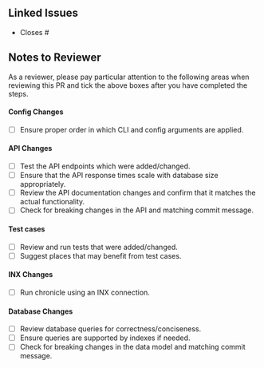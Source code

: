 ## Linked Issues

<!-- Please provide the issue number corresponding to this PR. -->

* Closes #

## Notes to Reviewer

<!--
The following are examples of particular points that you would like reviewers to pay attention to. Add or remove
items as appropriate for this PR.
-->

As a reviewer, please pay particular attention to the following areas when reviewing this PR and tick the above boxes after you have completed the steps.

#### Config Changes
* [ ] Ensure proper order in which CLI and config arguments are applied.

#### API Changes
* [ ] Test the API endpoints which were added/changed.
* [ ] Ensure that the API response times scale with database size appropriately.
* [ ] Review the API documentation changes and confirm that it matches the actual functionality.
* [ ] Check for breaking changes in the API and matching commit message.

#### Test cases
* [ ] Review and run tests that were added/changed.
* [ ] Suggest places that may benefit from test cases.

#### INX Changes
* [ ] Run chronicle using an INX connection.

#### Database Changes
* [ ] Review database queries for correctness/conciseness.
* [ ] Ensure queries are supported by indexes if needed.
* [ ] Check for breaking changes in the data model and matching commit message.
